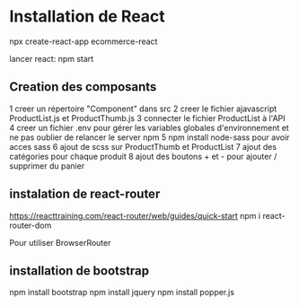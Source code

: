 # Installation de React
npx create-react-app ecommerce-react

lancer react:
npm start

## Creation des composants
1 creer un répertoire "Component" dans src
2 creer le fichier ajavascript ProductList.js et ProductThumb.js
3 connecter le fichier ProductList à l'API
4 creer un fichier .env pour gérer les variables globales d'environnement et ne pas
oublier de relancer le server npm
5 npm install node-sass pour avoir acces sass
6 ajout de scss sur ProductThumb et ProductList
7 ajout des catégories pour chaque produit
8 ajout des boutons + et - pour ajouter / supprimer du panier


## instalation de react-router

https://reacttraining.com/react-router/web/guides/quick-start
npm i react-router-dom

Pour utiliser BrowserRouter

## installation de bootstrap
npm install bootstrap
npm install jquery
npm install popper.js
